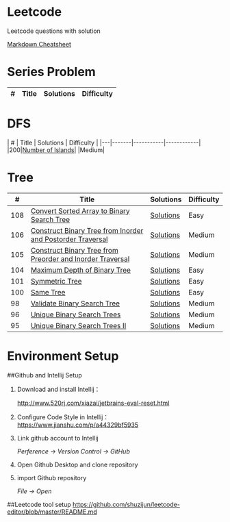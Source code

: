 # Leetcode
Leetcode questions with solution

[Markdown Cheatsheet](https://github.com/adam-p/markdown-here/wiki/Markdown-Cheatsheet)

# Series Problem
| # | Title | Solutions | Difficulty |
|---|-------|-----------|------------|

# DFS
[200]: https://leetcode.com/problems/number-of-islands/
| # | Title | Solutions | Difficulty |
|---|-------|-----------|------------|
 |200|[Number of Islands][200]| |Medium|

# Tree
[108]: https://leetcode.com/problems/convert-sorted-array-to-binary-search-tree/
[106]: https://leetcode.com/problems/construct-binary-tree-from-inorder-and-postorder-traversal/
[105]: https://leetcode.com/problems/construct-binary-tree-from-preorder-and-inorder-traversal/
[104]: https://leetcode.com/problems/maximum-depth-of-binary-tree/
[101]: https://leetcode.com/problems/symmetric-tree/
[100]: https://leetcode.com/problems/same-tree/
[98]: https://leetcode.com/problems/validate-binary-search-tree/
[96]: https://leetcode.com/problems/unique-binary-search-trees/
[95]: https://leetcode.com/problems/unique-binary-search-trees-ii/

| #   | Title                                                             | Solutions                                   | Difficulty |
|-----|-------------------------------------------------------------------|---------------------------------------------|------|
| 108 | [Convert Sorted Array to Binary Search Tree][108]                 | [Solutions](../Leetcode/src/main/_108.java) | Easy | 
| 106 | [Construct Binary Tree from Inorder and Postorder Traversal][106] | [Solutions](../Leetcode/src/main/_106.java) | Medium |
| 105 | [Construct Binary Tree from Preorder and Inorder Traversal][105]  | [Solutions](../Leetcode/src/main/_105.java) | Medium |
| 104 | [Maximum Depth of Binary Tree][104]                               | [Solutions](../Leetcode/src/main/_104.java) | Easy | 
| 101 | [Symmetric Tree][101]                                             | [Solutions](../Leetcode/src/main/_101.java) | Easy | 
| 100 | [Same Tree][100]                                                  | [Solutions](../Leetcode/src/main/_100.java) | Easy |
| 98  | [Validate Binary Search Tree][98]                                 | [Solutions](../Leetcode/src/main/_98.java)  | Medium |
 | 96  | [Unique Binary Search Trees][96]                                  | [Solutions](../Leetcode/src/main/_96.java)  | Medium |
 | 95  | [Unique Binary Search Trees II][95]                               | [Solutions](../Leetcode/src/main/_95.java)  | Medium |

# Environment Setup
##Github and Intellij Setup
1. Download and install Intellij：

   http://www.520rj.com/xiazai/jetbrains-eval-reset.html
2. Configure Code Style in Intellij：
   https://www.jianshu.com/p/a44329bf5935
3. Link github account to Intellij

   *Perference -> Version Control -> GitHub*
4. Open Github Desktop and clone repository
5. import Github repository

   *File -> Open*


##Leetcode tool setup
https://github.com/shuzijun/leetcode-editor/blob/master/README.md